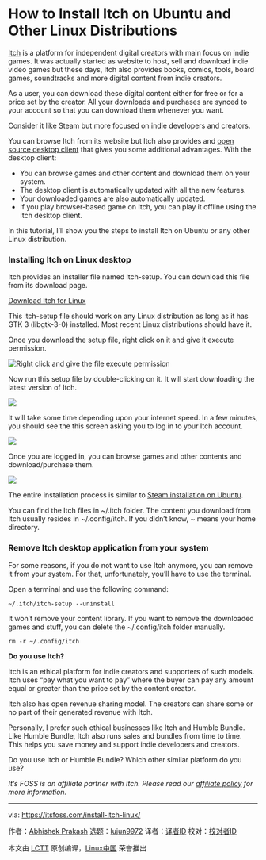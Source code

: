 [#]: collector: (lujun9972)
[#]: translator: (geekpi)
[#]: reviewer: ( )
[#]: publisher: ( )
[#]: url: ( )
[#]: subject: (How to Install Itch on Ubuntu and Other Linux Distributions)
[#]: via: (https://itsfoss.com/install-itch-linux/)
[#]: author: (Abhishek Prakash https://itsfoss.com/author/abhishek/)

How to Install Itch on Ubuntu and Other Linux Distributions
======

[Itch][1] is a platform for independent digital creators with main focus on indie games. It was actually started as website to host, sell and download indie video games but these days, Itch also provides books, comics, tools, board games, soundtracks and more digital content from indie creators.

As a user, you can download these digital content either for free or for a price set by the creator. All your downloads and purchases are synced to your account so that you can download them whenever you want.

Consider it like Steam but more focused on indie developers and creators.

You can browse Itch from its website but Itch also provides and [open source desktop client][2] that gives you some additional advantages. With the desktop client:

  * You can browse games and other content and download them on your system.
  * The desktop client is automatically updated with all the new features.
  * Your downloaded games are also automatically updated.
  * If you play browser-based game on Itch, you can play it offline using the Itch desktop client.



In this tutorial, I’ll show you the steps to install Itch on Ubuntu or any other Linux distribution.

### Installing Itch on Linux desktop

Itch provides an installer file named itch-setup. You can download this file from its download page.

[Download Itch for Linux][3]

This itch-setup file should work on any Linux distribution as long as it has GTK 3 (libgtk-3-0) installed. Most recent Linux distributions should have it.

Once you download the setup file, right click on it and give it execute permission.

![Right click and give the file execute permission][4]

Now run this setup file by double-clicking on it. It will start downloading the latest version of Itch.

![][5]

It will take some time depending upon your internet speed. In a few minutes, you should see the this screen asking you to log in to your Itch account.

![][6]

Once you are logged in, you can browse games and other contents and download/purchase them.

![][7]

The entire installation process is similar to [Steam installation on Ubuntu][8].

You can find the Itch files in ~/.itch folder. The content you download from Itch usually resides in ~/.config/itch. If you didn’t know, ~ means your home directory.

### Remove Itch desktop application from your system

For some reasons, if you do not want to use Itch anymore, you can remove it from your system. For that, unfortunately, you’ll have to use the terminal.

Open a terminal and use the following command:

```
~/.itch/itch-setup --uninstall
```

It won’t remove your content library. If you want to remove the downloaded games and stuff, you can delete the ~/.config/itch folder manually.

```
rm -r ~/.config/itch
```

**Do you use Itch?**

Itch is an ethical platform for indie creators and supporters of such models. Itch uses “pay what you want to pay” where the buyer can pay any amount equal or greater than the price set by the content creator.

Itch also has open revenue sharing model. The creators can share some or no part of their generated revenue with Itch.

Personally, I prefer such ethical businesses like Itch and Humble Bundle. Like Humble Bundle, Itch also runs sales and bundles from time to time. This helps you save money and support indie developers and creators.

Do you use Itch or Humble Bundle? Which other similar platform do you use?

_It’s FOSS is an affiliate partner with Itch. Please read our [affiliate policy][9] for more information._

--------------------------------------------------------------------------------

via: https://itsfoss.com/install-itch-linux/

作者：[Abhishek Prakash][a]
选题：[lujun9972][b]
译者：[译者ID](https://github.com/译者ID)
校对：[校对者ID](https://github.com/校对者ID)

本文由 [LCTT](https://github.com/LCTT/TranslateProject) 原创编译，[Linux中国](https://linux.cn/) 荣誉推出

[a]: https://itsfoss.com/author/abhishek/
[b]: https://github.com/lujun9972
[1]: https://itch.io/?ac=ywUpyBMGXvG
[2]: https://github.com/itchio/itch
[3]: https://itch.io/app
[4]: https://i0.wp.com/itsfoss.com/wp-content/uploads/2020/08/itch-installer-linux.png?ssl=1
[5]: https://i1.wp.com/itsfoss.com/wp-content/uploads/2020/08/installing-itch-linux.jpg?ssl=1
[6]: https://i0.wp.com/itsfoss.com/wp-content/uploads/2020/08/itch-running-linux.jpg?ssl=1
[7]: https://i0.wp.com/itsfoss.com/wp-content/uploads/2020/08/itch-game-page.png?resize=800%2C441&ssl=1
[8]: https://itsfoss.com/install-steam-ubuntu-linux/
[9]: https://itsfoss.com/affiliate-policy/

